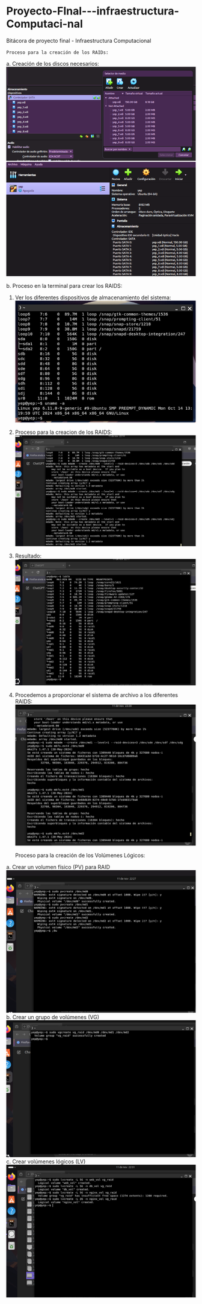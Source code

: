# Proyecto-FInal---infraestructura-Computaci-nal
Bitácora de proyecto final - Infraestructura Computacional

    Proceso para la creación de los RAIDs:

a. Creación de los discos necesarios:
 ![alt text](image.png)
 ![alt text](image-1.png)

b. Proceso en la terminal para crear los RAIDS:
1. Ver los diferentes dispositivos de almacenamiento del sistema:
![alt text](image-2.png)
2. Proceso para la creacion de los RAIDS:
![alt text](image-3.png)
3. Resultado: 
![alt text](image-5.png)
4. Procedemos a proporcionar el sistema de archivo a los diferentes RAIDS: 
![alt text](image-6.png)




    Proceso para la creación de los Volúmenes Lógicos:

a. Crear un volumen físico (PV) para RAID
![alt text](image-7.png)
b. Crear un grupo de volúmenes (VG)
![alt text](image-8.png)
c. Crear volúmenes lógicos (LV)
![alt text](image-9.png)










